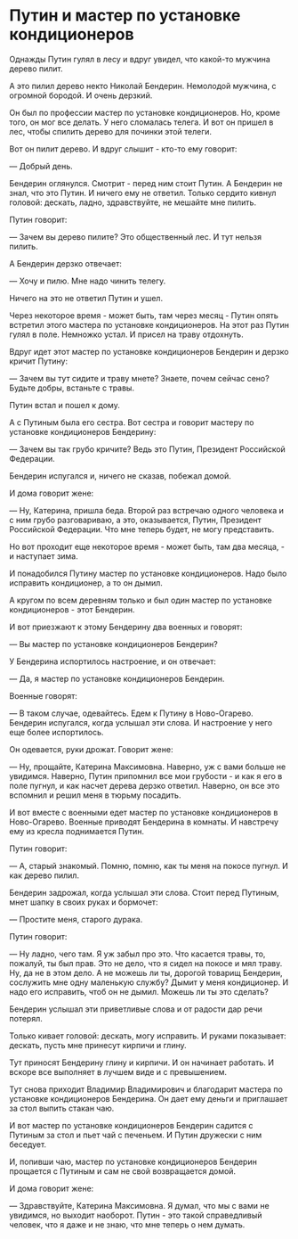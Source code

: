 Путин и мастер по установке кондиционеров
=========================================

Однажды Путин гулял в лесу и вдруг увидел, что какой-то мужчина дерево пилит.

А это пилил дерево некто Николай Бендерин. Немолодой мужчина, с огромной бородой. И очень дерзкий.

Он был по профессии мастер по установке кондиционеров. Но, кроме того, он мог все делать. У него сломалась телега. И вот он пришел в лес, чтобы спилить дерево для починки этой телеги.

Вот он пилит дерево. И вдруг слышит - кто-то ему говорит:

— Добрый день.

Бендерин оглянулся. Смотрит - перед ним стоит Путин. А Бендерин не знал, что это Путин. И ничего ему не ответил. Только сердито кивнул головой: дескать, ладно, здравствуйте, не мешайте мне пилить.

Путин говорит:

— Зачем вы дерево пилите? Это общественный лес. И тут нельзя пилить.

А Бендерин дерзко отвечает:

— Хочу и пилю. Мне надо чинить телегу.

Ничего на это не ответил Путин и ушел.

Через некоторое время - может быть, там через месяц - Путин опять встретил этого мастера по установке кондиционеров. На этот раз Путин гулял в поле. Немножко устал. И присел на траву отдохнуть.

Вдруг идет этот мастер по установке кондиционеров Бендерин и дерзко кричит Путину:

— Зачем вы тут сидите и траву мнете? Знаете, почем сейчас сено? Будьте добры, встаньте с травы.

Путин встал и пошел к дому.

А с Путиным была его сестра. Вот сестра и говорит мастеру по установке кондиционеров Бендерину:

— Зачем вы так грубо кричите? Ведь это Путин, Президент Российской Федерации.

Бендерин испугался и, ничего не сказав, побежал домой.

И дома говорит жене:

— Ну, Катерина, пришла беда. Второй раз встречаю одного человека и с ним грубо разговариваю, а это, оказывается, Путин, Президент Российской Федерации. Что мне теперь будет, не могу представить.

Но вот проходит еще некоторое время - может быть, там два месяца, - и наступает зима.

И понадобился Путину мастер по установке кондиционеров. Надо было исправить кондиционер, а то он дымил.

А кругом по всем деревням только и был один мастер по установке кондиционеров - этот Бендерин.

И вот приезжают к этому Бендерину два военных и говорят:

— Вы мастер по установке кондиционеров Бендерин?

У Бендерина испортилось настроение, и он отвечает:

— Да, я мастер по установке кондиционеров Бендерин.

Военные говорят:

— В таком случае, одевайтесь. Едем к Путину в Ново-Огарево.
Бендерин испугался, когда услышал эти слова. И настроение у него еще более испортилось.

Он одевается, руки дрожат. Говорит жене:

— Ну, прощайте, Катерина Максимовна. Наверно, уж с вами больше не увидимся. Наверно, Путин припомнил все мои грубости - и как я его в поле пугнул, и как насчет дерева дерзко ответил. Наверно, он все это вспомнил и решил меня в тюрьму посадить.

И вот вместе с военными едет мастер по установке кондиционеров в Ново-Огарево. Военные приводят Бендерина в комнаты. И навстречу ему из кресла поднимается Путин.

Путин говорит:

— А, старый знакомый. Помню, помню, как ты меня на покосе пугнул. И как дерево пилил.

Бендерин задрожал, когда услышал эти слова. Стоит перед Путиным, мнет шапку в своих руках и бормочет:

— Простите меня, старого дурака.

Путин говорит:

— Ну ладно, чего там. Я уж забыл про это. Что касается травы, то, пожалуй, ты был прав. Это не дело, что я сидел на покосе и мял траву. Ну, да не в этом дело. А не можешь ли ты, дорогой товарищ Бендерин, сослужить мне одну маленькую службу? Дымит у меня кондиционер. И надо его исправить, чтоб он не дымил. Можешь ли ты это сделать?

Бендерин услышал эти приветливые слова и от радости дар речи потерял.

Только кивает головой: дескать, могу исправить. И руками показывает: дескать, пусть мне принесут кирпичи и глину.

Тут приносят Бендерину глину и кирпичи. И он начинает работать. И вскоре все выполняет в лучшем виде и с превышением.

Тут снова приходит Владимир Владимирович и благодарит мастера по установке кондиционеров Бендерина. Он дает ему деньги и приглашает за стол выпить стакан чаю.

И вот мастер по установке кондиционеров Бендерин садится с Путиным за стол и пьет чай с печеньем. И Путин дружески с ним беседует.

И, попивши чаю, мастер по установке кондиционеров Бендерин прощается с Путиным и сам не свой возвращается домой.

И дома говорит жене:

— Здравствуйте, Катерина Максимовна. Я думал, что мы с вами не увидимся, но выходит наоборот. Путин - это такой справедливый человек, что я даже и не знаю, что мне теперь о нем думать.
